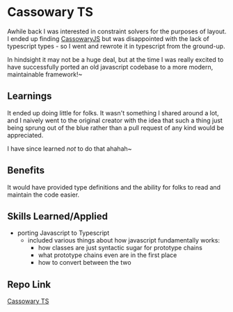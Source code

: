 # Cassowary TS

Awhile back I was interested in constraint solvers for the purposes of layout. I ended up finding [CassowaryJS](https://github.com/slightlyoff/cassowary.js) but was disappointed with the lack of typescript types - so I went and rewrote it in typescript from the ground-up.

In hindsight it may not be a huge deal, but at the time I was really excited to have successfully ported an old javascript codebase to a more modern, maintainable framework!~


## Learnings

It ended up doing little for folks. It wasn't something I shared around a lot, and I naively went to the original creator with the idea that such a thing just being sprung out of the blue rather than a pull request of any kind would be appreciated.

I have since learned _not_ to do that ahahah~

## Benefits

It would have provided type definitions and the ability for folks to read and maintain the code easier.

## Skills Learned/Applied

- porting Javascript to Typescript
  - included various things about how javascript fundamentally works:
    - how classes are just syntactic sugar for prototype chains
    - what prototype chains even are in the first place
    - how to convert between the two

## Repo Link

[Cassowary TS](https://github.com/fudgepop01/cassowary-ts)